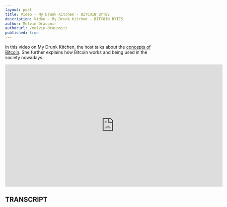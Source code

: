 ```yaml
---
layout: post
title: Video - My Drunk Kitchen - BITCOIN BYTES
description: Video - My Drunk Kitchen - BITCOIN BYTES
author: Melvin Draupnir
authorurl: /melvin-draupnir/
published: true
---
```


<p>In this video on My Drunk Kitchen, the host talks about the <a href="/trezor-review-bitcoin-hardware-wallet/">concepts of Bitcoin</a>. She further explains how Bitcoin works and being used in the society nowadays.</p>

<center><iframe width="700" height="394" src="https://www.youtube.com/embed/uE53Z_St9XE?list=FLqnDHJBl3xGTosMjyXc4-0A" frameborder="0" allowfullscreen></iframe></center>

<h2>TRANSCRIPT</h2>
